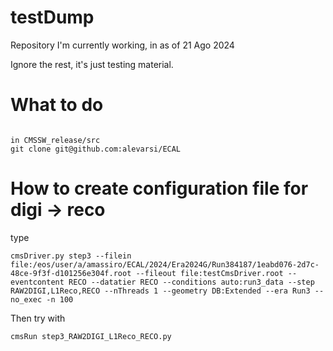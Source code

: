 # testDump
Repository I'm currently working, in as of 21 Ago 2024

Ignore the rest, it's just testing material.

# What to do
```

in CMSSW_release/src
git clone git@github.com:alevarsi/ECAL

```
# How to create configuration file for digi -> reco

type
```
cmsDriver.py step3 --filein file:/eos/user/a/amassiro/ECAL/2024/Era2024G/Run384187/1eabd076-2d7c-48ce-9f3f-d101256e304f.root --fileout file:testCmsDriver.root --eventcontent RECO --datatier RECO --conditions auto:run3_data --step RAW2DIGI,L1Reco,RECO --nThreads 1 --geometry DB:Extended --era Run3 --no_exec -n 100
```

Then try with 

```
cmsRun step3_RAW2DIGI_L1Reco_RECO.py

```






